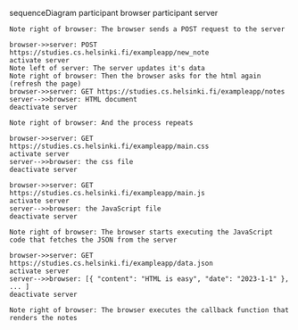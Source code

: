 sequenceDiagram
    participant browser
    participant server

    Note right of browser: The browser sends a POST request to the server

    browser->>server: POST https://studies.cs.helsinki.fi/exampleapp/new_note
    activate server
    Note left of server: The server updates it's data
    Note right of browser: Then the browser asks for the html again (refresh the page)
    browser->>server: GET https://studies.cs.helsinki.fi/exampleapp/notes
    server-->>browser: HTML document
    deactivate server

    Note right of browser: And the process repeats

    browser->>server: GET https://studies.cs.helsinki.fi/exampleapp/main.css
    activate server
    server-->>browser: the css file
    deactivate server

    browser->>server: GET https://studies.cs.helsinki.fi/exampleapp/main.js
    activate server
    server-->>browser: the JavaScript file
    deactivate server

    Note right of browser: The browser starts executing the JavaScript code that fetches the JSON from the server

    browser->>server: GET https://studies.cs.helsinki.fi/exampleapp/data.json
    activate server
    server-->>browser: [{ "content": "HTML is easy", "date": "2023-1-1" }, ... ]
    deactivate server

    Note right of browser: The browser executes the callback function that renders the notes